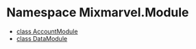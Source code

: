# Namespace Mixmarvel.Module


* [class AccountModule](Module/AccountModule.md)
* [class DataModule](Module/DataModule.md)